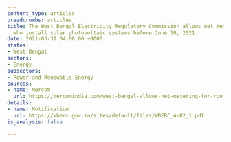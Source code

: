 ```yaml
---
content_type: articles
breadcrumbs: articles
title: The West Bengal Electricity Regulatory Commission allows net metering for consumers
  who install solar photovoltaic systems before June 30, 2021
date: 2021-03-31 04:00:00 +0000
states:
- West Bengal
sectors:
- Energy
subsectors:
- Power and Renewable Energy
sources:
- name: Mercom
  url: https://mercomindia.com/west-bengal-allows-net-metering-for-rooftop/
details:
- name: Notification
  url: https://wberc.gov.in/sites/default/files/WBERC_A-82_1.pdf
is_analysis: false

---
```

